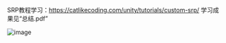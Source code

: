 SRP教程学习：https://catlikecoding.com/unity/tutorials/custom-srp/
学习成果见“总结.pdf”

![image](https://github.com/user-attachments/assets/d4a15346-7a02-40ff-9ae6-66d56a176e56)
